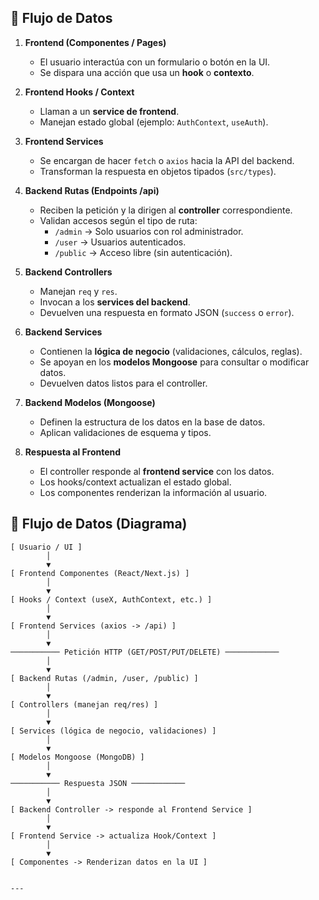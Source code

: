 ## 🔄 Flujo de Datos

1. **Frontend (Componentes / Pages)**  
   - El usuario interactúa con un formulario o botón en la UI.  
   - Se dispara una acción que usa un **hook** o **contexto**.  

2. **Frontend Hooks / Context**  
   - Llaman a un **service de frontend**.  
   - Manejan estado global (ejemplo: `AuthContext`, `useAuth`).  

3. **Frontend Services**  
   - Se encargan de hacer `fetch` o `axios` hacia la API del backend.  
   - Transforman la respuesta en objetos tipados (`src/types`).  

4. **Backend Rutas (Endpoints /api)**  
   - Reciben la petición y la dirigen al **controller** correspondiente.  
   - Validan accesos según el tipo de ruta:  
     - `/admin` → Solo usuarios con rol administrador.  
     - `/user` → Usuarios autenticados.  
     - `/public` → Acceso libre (sin autenticación).  

5. **Backend Controllers**  
   - Manejan `req` y `res`.  
   - Invocan a los **services del backend**.  
   - Devuelven una respuesta en formato JSON (`success` o `error`).  

6. **Backend Services**  
   - Contienen la **lógica de negocio** (validaciones, cálculos, reglas).  
   - Se apoyan en los **modelos Mongoose** para consultar o modificar datos.  
   - Devuelven datos listos para el controller.  

7. **Backend Modelos (Mongoose)**  
   - Definen la estructura de los datos en la base de datos.  
   - Aplican validaciones de esquema y tipos.  

8. **Respuesta al Frontend**  
   - El controller responde al **frontend service** con los datos.  
   - Los hooks/context actualizan el estado global.  
   - Los componentes renderizan la información al usuario.  

## 🔄 Flujo de Datos (Diagrama)

```text
[ Usuario / UI ]
        │
        ▼
[ Frontend Componentes (React/Next.js) ]
        │
        ▼
[ Hooks / Context (useX, AuthContext, etc.) ]
        │
        ▼
[ Frontend Services (axios -> /api) ]
        │
        ▼
─────────── Petición HTTP (GET/POST/PUT/DELETE) ────────────
        │
        ▼
[ Backend Rutas (/admin, /user, /public) ]
        │
        ▼
[ Controllers (manejan req/res) ]
        │
        ▼
[ Services (lógica de negocio, validaciones) ]
        │
        ▼
[ Modelos Mongoose (MongoDB) ]
        │
        ▼
─────────── Respuesta JSON ────────────
        │
        ▼
[ Backend Controller -> responde al Frontend Service ]
        │
        ▼
[ Frontend Service -> actualiza Hook/Context ]
        │
        ▼
[ Componentes -> Renderizan datos en la UI ]


---